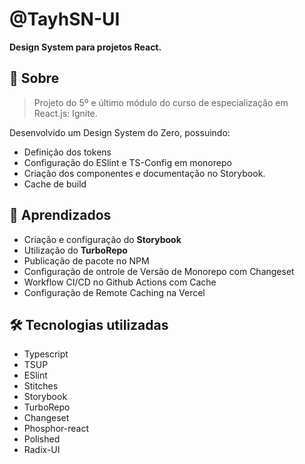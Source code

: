 # @TayhSN-UI

**Design System para projetos React.**

## 📑 Sobre

> Projeto do 5º e último módulo do curso de especialização em React.js: Ignite.

Desenvolvido um Design System do Zero, possuindo:

- Definição dos tokens
- Configuração do ESlint e TS-Config em monorepo
- Criação dos componentes e documentação no Storybook.
- Cache de build

## 🧠 Aprendizados

- Criação e configuração do **Storybook**
- Utilização do **TurboRepo**
- Publicação de pacote no NPM
- Configuração de ontrole de Versão de Monorepo com Changeset
- Workflow CI/CD no Github Actions com Cache
- Configuração de Remote Caching na Vercel

## 🛠 Tecnologias utilizadas

- Typescript
- TSUP
- ESlint
- Stitches
- Storybook
- TurboRepo
- Changeset
- Phosphor-react
- Polished
- Radix-UI
